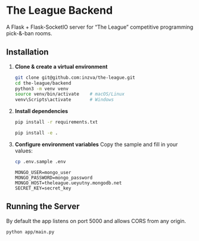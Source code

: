 # The League Backend

A Flask + Flask-SocketIO server for “The League” competitive programming pick-&-ban rooms.

## Installation

1. **Clone & create a virtual environment**

   ```bash
   git clone git@github.com:inzva/the-league.git
   cd the-league/backend
   python3 -m venv venv
   source venv/bin/activate    # macOS/Linux
   venv\Scripts\activate       # Windows
   ```

2. **Install dependencies**

   ```bash
   pip install -r requirements.txt

   pip install -e .
   ```

3. **Configure environment variables**
   Copy the sample and fill in your values:

   ```bash
   cp .env.sample .env
   ```

   ```dotenv
   MONGO_USER=mongo_user
   MONGO_PASSWORD=mongo_password
   MONGO_HOST=theleague.ueyutny.mongodb.net
   SECRET_KEY=secret_key
   ```

## Running the Server

By default the app listens on port 5000 and allows CORS from any origin.

```bash
python app/main.py
```
